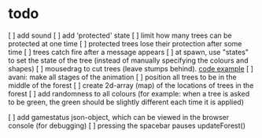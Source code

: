 # todo

[ ] add sound
[ ] add 'protected' state
[ ] limit how many trees can be protected at one time
[ ] protected trees lose their protection after some time
[ ] trees catch fire after a message appears
[ ] at spawn, use "states" to set the state of the tree (instead of manually specifying the colours and shapes)
[ ] mousedrag to cut trees (leave stumps behind). [code example](https://developer.mozilla.org/en-US/docs/Web/API/Touch/radiusX)
[ ] avani: make all stages of the animation
[ ] position all trees to be in the middle of the forest
[ ] create 2d-array (map) of the locations of trees in the forest
[ ] add randomness to all colours (for example: when a tree is asked to be green, the green should be slightly different each time it is applied)

[ ] add gamestatus json-object, which can be viewed in the browser console (for debugging)
[ ] pressing the spacebar pauses updateForest()